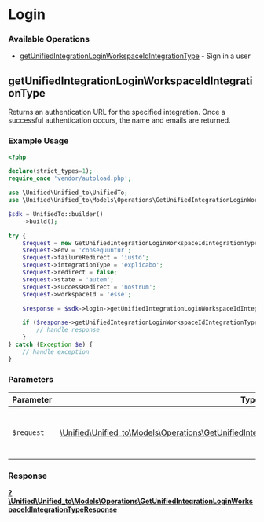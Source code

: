 # Login

### Available Operations

* [getUnifiedIntegrationLoginWorkspaceIdIntegrationType](#getunifiedintegrationloginworkspaceidintegrationtype) - Sign in a user

## getUnifiedIntegrationLoginWorkspaceIdIntegrationType

Returns an authentication URL for the specified integration.  Once a successful authentication occurs, the name and emails are returned.

### Example Usage

```php
<?php

declare(strict_types=1);
require_once 'vendor/autoload.php';

use \Unified\Unified_to\UnifiedTo;
use \Unified\Unified_to\Models\Operations\GetUnifiedIntegrationLoginWorkspaceIdIntegrationTypeRequest;

$sdk = UnifiedTo::builder()
    ->build();

try {
    $request = new GetUnifiedIntegrationLoginWorkspaceIdIntegrationTypeRequest();
    $request->env = 'consequuntur';
    $request->failureRedirect = 'iusto';
    $request->integrationType = 'explicabo';
    $request->redirect = false;
    $request->state = 'autem';
    $request->successRedirect = 'nostrum';
    $request->workspaceId = 'esse';

    $response = $sdk->login->getUnifiedIntegrationLoginWorkspaceIdIntegrationType($request);

    if ($response->getUnifiedIntegrationLoginWorkspaceIdIntegrationType200ApplicationJSONString !== null) {
        // handle response
    }
} catch (Exception $e) {
    // handle exception
}
```

### Parameters

| Parameter                                                                                                                                                                                   | Type                                                                                                                                                                                        | Required                                                                                                                                                                                    | Description                                                                                                                                                                                 |
| ------------------------------------------------------------------------------------------------------------------------------------------------------------------------------------------- | ------------------------------------------------------------------------------------------------------------------------------------------------------------------------------------------- | ------------------------------------------------------------------------------------------------------------------------------------------------------------------------------------------- | ------------------------------------------------------------------------------------------------------------------------------------------------------------------------------------------- |
| `$request`                                                                                                                                                                                  | [\Unified\Unified_to\Models\Operations\GetUnifiedIntegrationLoginWorkspaceIdIntegrationTypeRequest](../../models/operations/GetUnifiedIntegrationLoginWorkspaceIdIntegrationTypeRequest.md) | :heavy_check_mark:                                                                                                                                                                          | The request object to use for the request.                                                                                                                                                  |


### Response

**[?\Unified\Unified_to\Models\Operations\GetUnifiedIntegrationLoginWorkspaceIdIntegrationTypeResponse](../../models/operations/GetUnifiedIntegrationLoginWorkspaceIdIntegrationTypeResponse.md)**

